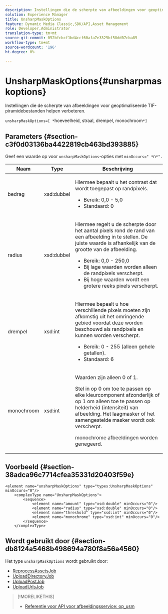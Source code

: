 ```yaml
---
description: Instellingen die de scherpte van afbeeldingen voor geoptimaliseerde TIF-piramidebestanden helpen verbeteren.
solution: Experience Manager
title: UnsharpMaskOptions
feature: Dynamic Media Classic,SDK/API,Asset Management
role: Developer,Administrator
translation-type: tm+mt
source-git-commit: 052bfcbcf1bd4ccf60afa7e3325bf58dd07cba85
workflow-type: tm+mt
source-wordcount: '196'
ht-degree: 0%

---
```



# UnsharpMaskOptions{#unsharpmaskoptions}

Instellingen die de scherpte van afbeeldingen voor geoptimaliseerde TIF-piramidebestanden helpen verbeteren.

`unsharpMaskOptions=[ *`hoeveelheid, straal, drempel, monochroom`*]`

## Parameters {#section-c3f0d03136ba4422819cb463bd393885}

Geef een waarde op voor `unsharpMaskOptions`-opties met `minOccurs=" *`n`*".`

<table id="table_D1392963C5694969A9D546F82DB6F45C">
 <thead>
  <tr>
   <th colname="col1" class="entry"> Naam </th>
   <th colname="col2" class="entry"> Type </th>
   <th colname="col3" class="entry"> Beschrijving </th>
  </tr>
 </thead>
 <tbody>
  <tr>
   <td colname="col1"><span class="codeph"><span class="varname"> bedrag</span></span></td>
   <td colname="col2"><span class="codeph"> xsd:dubbel</span></td>
   <td colname="col3"><p>Hiermee bepaalt u het contrast dat wordt toegepast op randpixels. 
     <ul id="ul_7AA17E354EE64BC4A5BEAE853FF17191">
      <li id="li_42FB21C7ED884E1DB03274130B8DCB10">Bereik: 0,0 - 5,0 </li>
      <li id="li_E980CAA1A9C54D60A121F21C964820FF">Standaard: 0 </li>
     </ul></p></td>
  </tr>
  <tr>
   <td colname="col1"><span class="codeph"><span class="varname"> radius</span></span></td>
   <td colname="col2"><span class="codeph"> xsd:dubbel</span></td>
   <td colname="col3"><p>Hiermee regelt u de scherpte door het aantal pixels rond de rand van een afbeelding in te stellen. De juiste waarde is afhankelijk van de grootte van de afbeelding. 
     <ul id="ul_D4391CD407DE4B48AF4523EBD85D0D40">
      <li id="li_8AEF11A489484EFD91416F8A03C4DB25">Bereik: 0,0 - 250,0 </li>
      <li id="li_9F1D1B52AFBA46B8BDCDF99A21140002">Bij lage waarden worden alleen de randpixels verscherpt. </li>
      <li id="li_7D9FD8AA4899404283D7AB596364A4AF">Bij hoge waarden wordt een grotere reeks pixels verscherpt. </li>
     </ul></p></td>
  </tr>
  <tr>
   <td colname="col1"><span class="codeph"><span class="varname"> drempel</span></span></td>
   <td colname="col2"><span class="codeph"> xsd:int</span></td>
   <td colname="col3"><p>Hiermee bepaalt u hoe verschillende pixels moeten zijn afkomstig uit het omringende gebied voordat deze worden beschouwd als randpixels en kunnen worden verscherpt. 
     <ul id="ul_117E556E3ECF42CC878DD80D338D19CA">
      <li id="li_CFEE76DB78BF437E8463C9089486F8A6">Bereik: 0 - 255 (alleen gehele getallen). </li>
      <li id="li_77113DC2698A4D48B11288718766E6A2">Standaard: 6 </li>
     </ul></p></td>
  </tr>
  <tr>
   <td colname="col1"><span class="codeph"><span class="varname"> monochroom</span></span></td>
   <td colname="col2"><span class="codeph"> xsd:int</span></td>
   <td colname="col3"><p>Waarden zijn alleen <span class="codeph"> 0</span> of <span class="codeph"> 1</span>. </p><p>Stel in op <span class="codeph"> 0</span> om toe te passen op elke kleurcomponent afzonderlijk of op <span class="codeph"> 1</span> om alleen toe te passen op helderheid (intensiteit) van afbeelding. Het laagmasker of het samengestelde masker wordt ook verscherpt. </p><p><span class="codeph"><span class="varname"> </span></span> monochrome afbeeldingen worden genegeerd. </p></td>
  </tr>
 </tbody>
</table>

## Voorbeeld {#section-38adca96c7714cfea35331d20403f59e}

```
<element name="unsharpMaskOptions" type="types:UnsharpMaskOptions" minOccurs="0"/>
    <complexType name="UnsharpMaskOptions">
        <sequence>
            <element name="amount" type="xsd:double" minOccurs="0"/>
            <element name="radius" type="xsd:double" minOccurs="0"/>
            <element name="threshold" type="xsd:int" minOccurs="0"/>
            <element name="monochrome" type="xsd:int" minOccurs="0"/>        
        </sequence>
    </complexType>
```

## Wordt gebruikt door {#section-db8124a5468b498694a780f8a56a4560}

Het type `unsharpMaskOptions` wordt gebruikt door:

* [ReprocessAssetsJob](../../types/c-data-types/r-reprocess-assets-job.md#reference-a303f7832ae44fdab1dca7cc8bef3fa3)
* [UploadDirectoryJob](../../types/c-data-types/r-upload-directory-job.md#reference-e707ebf53b074c49ad983d1886e0bbb6)
* [UploadPostJob](../../types/c-data-types/r-upload-post-job.md#reference-bca2339b593f4637a687c33937215ef4)
* [UploadUrlsJob](../../types/c-data-types/r-upload-urls-job.md#reference-8e9bc895268c4321b233dbeadc990398)

>[!MORELIKETHIS]
>
>* [Referentie voor API voor afbeeldingsservice: op_usm](https://experienceleague.adobe.com/docs/dynamic-media-developer-resources/image-serving-api/image-serving-api/http-protocol-reference/command-reference/r-op-usm.html)

